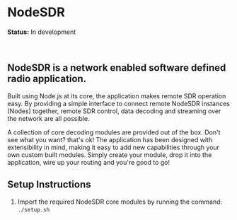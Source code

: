 # NodeSDR

<strong>Status:</strong> In development</strong> 

<br>

## NodeSDR is a network enabled software defined radio application. 

Built using Node.js at its core, the application makes remote SDR operation easy. By providing a simple interface to connect remote NodeSDR instances (Nodes) together, remote SDR control, data decoding and streaming over the network are all possible.

A collection of core decoding modules are provided out of the box. Don't see what you want? that's ok! The application has been designed with extensibility in mind, making it easy to add new capabilities through your own custom built modules. Simply create your module, drop it into the application, wire up your routing and you're good to go!

## Setup Instructions

1. Import the required NodeSDR core modules by running the command: ```./setup.sh```